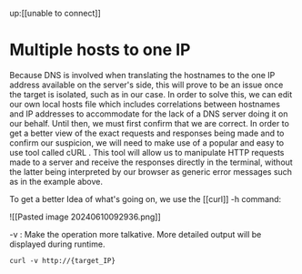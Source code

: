 up:[[unable to connect]]
# Multiple hosts to one IP
Because DNS is involved when translating the hostnames to the one IP address available on the server's side, this will prove to be an issue once the target is isolated, such as in our case. In order to solve this, we can edit our own local hosts file which includes correlations between hostnames and IP addresses to accommodate for the lack of a DNS server doing it on our behalf. Until then, we must first confirm that we are correct. In order to get a better view of the exact requests and responses being made and to confirm our suspicion, we will need to make use of a popular and easy to use tool called cURL . This tool will allow us to manipulate HTTP requests made to a server and receive the responses directly in the terminal, without the latter being interpreted by our browser as generic error messages such as in the example above.

To get a better Idea of what's going on, we use the [[curl]] -h command:

![[Pasted image 20240610092936.png]]

-v : Make the operation more talkative. More detailed output will be displayed during runtime.

``curl -v http://{target_IP}``


